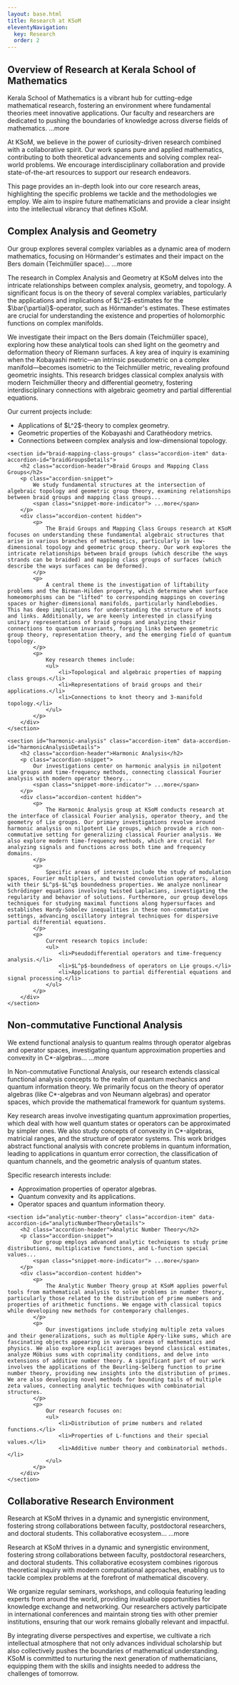 ```yaml
---
layout: base.html
title: Research at KSoM
eleventyNavigation:
  key: Research
  order: 2
---
```


<section id="research-overview" class="accordion-item">
    <h2 class="accordion-header">Overview of Research at Kerala School of Mathematics</h2>
    <p class="accordion-snippet">
        Kerala School of Mathematics is a vibrant hub for cutting-edge mathematical research, fostering an environment where fundamental theories meet innovative applications. Our faculty and researchers are dedicated to pushing the boundaries of knowledge across diverse fields of mathematics.
        <span class="snippet-more-indicator"> ...more</span>
    </p>
    <div class="accordion-content hidden">
        <p>
            At KSoM, we believe in the power of curiosity-driven research combined with a collaborative spirit. Our work spans pure and applied mathematics, contributing to both theoretical advancements and solving complex real-world problems. We encourage interdisciplinary collaboration and provide state-of-the-art resources to support our research endeavors.
        </p>
        <p>
            This page provides an in-depth look into our core research areas, highlighting the specific problems we tackle and the methodologies we employ. We aim to inspire future mathematicians and provide a clear insight into the intellectual vibrancy that defines KSoM.
        </p>
    </div>
</section>

<div class="left-accordion-col-wrapper">
    <section id="complex-analysis" class="accordion-item" data-accordion-id="complexAnalysisDetails">
        <h2 class="accordion-header">Complex Analysis and Geometry</h2>
        <p class="accordion-snippet">
            Our group explores several complex variables as a dynamic area of modern mathematics, focusing on Hörmander's estimates and their impact on the Bers domain (Teichmüller space)...
            <span class="snippet-more-indicator"> ...more</span>
        </p>
        <div class="accordion-content hidden">
            <p>
                The research in Complex Analysis and Geometry at KSoM delves into the intricate relationships between complex analysis, geometry, and topology. A significant focus is on the theory of several complex variables, particularly the applications and implications of $L^2$-estimates for the $\bar{\partial}$-operator, such as Hörmander's estimates. These estimates are crucial for understanding the existence and properties of holomorphic functions on complex manifolds.
            </p>
            <p>
                We investigate their impact on the Bers domain (Teichmüller space), exploring how these analytical tools can shed light on the geometry and deformation theory of Riemann surfaces. A key area of inquiry is examining when the Kobayashi metric—an intrinsic pseudometric on a complex manifold—becomes isometric to the Teichmüller metric, revealing profound geometric insights. This research bridges classical complex analysis with modern Teichmüller theory and differential geometry, fostering interdisciplinary connections with algebraic geometry and partial differential equations.
            </p>
            <p>
                Our current projects include:
                <ul>
                    <li>Applications of $L^2$-theory to complex geometry.</li>
                    <li>Geometric properties of the Kobayashi and Carathéodory metrics.</li>
                    <li>Connections between complex analysis and low-dimensional topology.</li>
                </ul>
            </p>
        </div>
    </section>

    <section id="braid-mapping-class-groups" class="accordion-item" data-accordion-id="braidGroupsDetails">
        <h2 class="accordion-header">Braid Groups and Mapping Class Groups</h2>
        <p class="accordion-snippet">
            We study fundamental structures at the intersection of algebraic topology and geometric group theory, examining relationships between braid groups and mapping class groups...
            <span class="snippet-more-indicator"> ...more</span>
        </p>
        <div class="accordion-content hidden">
            <p>
                The Braid Groups and Mapping Class Groups research at KSoM focuses on understanding these fundamental algebraic structures that arise in various branches of mathematics, particularly in low-dimensional topology and geometric group theory. Our work explores the intricate relationships between braid groups (which describe the ways strands can be braided) and mapping class groups of surfaces (which describe the ways surfaces can be deformed).
            </p>
            <p>
                A central theme is the investigation of liftability problems and the Birman-Hilden property, which determine when surface homeomorphisms can be "lifted" to corresponding mappings on covering spaces or higher-dimensional manifolds, particularly handlebodies. This has deep implications for understanding the structure of knots and links. Additionally, we are keenly interested in classifying unitary representations of braid groups and analyzing their connections to quantum invariants, forging links between geometric group theory, representation theory, and the emerging field of quantum topology.
            </p>
            <p>
                Key research themes include:
                <ul>
                    <li>Topological and algebraic properties of mapping class groups.</li>
                    <li>Representations of braid groups and their applications.</li>
                    <li>Connections to knot theory and 3-manifold topology.</li>
                </ul>
            </p>
        </div>
    </section>

    <section id="harmonic-analysis" class="accordion-item" data-accordion-id="harmonicAnalysisDetails">
        <h2 class="accordion-header">Harmonic Analysis</h2>
        <p class="accordion-snippet">
            Our investigations center on harmonic analysis in nilpotent Lie groups and time-frequency methods, connecting classical Fourier analysis with modern operator theory...
            <span class="snippet-more-indicator"> ...more</span>
        </p>
        <div class="accordion-content hidden">
            <p>
                The Harmonic Analysis group at KSoM conducts research at the interface of classical Fourier analysis, operator theory, and the geometry of Lie groups. Our primary investigations revolve around harmonic analysis on nilpotent Lie groups, which provide a rich non-commutative setting for generalizing classical Fourier analysis. We also explore modern time-frequency methods, which are crucial for analyzing signals and functions across both time and frequency domains.
            </p>
            <p>
                Specific areas of interest include the study of modulation spaces, Fourier multipliers, and twisted convolution operators, along with their $L^p$-$L^q$ boundedness properties. We analyze nonlinear Schrödinger equations involving twisted Laplacians, investigating the regularity and behavior of solutions. Furthermore, our group develops techniques for studying maximal functions along hypersurfaces and establishes Hardy-Sobolev inequalities in these non-commutative settings, advancing oscillatory integral techniques for dispersive partial differential equations.
            </p>
            <p>
                Current research topics include:
                <ul>
                    <li>Pseudodifferential operators and time-frequency analysis.</li>
                    <li>$L^p$-boundedness of operators on Lie groups.</li>
                    <li>Applications to partial differential equations and signal processing.</li>
                </ul>
            </p>
        </div>
    </section>
</div>

<div class="right-accordion-col-wrapper">
    <section id="non-commutative-functional-analysis" class="accordion-item" data-accordion-id="nonCommutativeAnalysisDetails">
        <h2 class="accordion-header">Non-commutative Functional Analysis</h2>
        <p class="accordion-snippet">
            We extend functional analysis to quantum realms through operator algebras and operator spaces, investigating quantum approximation properties and convexity in C*-algebras...
            <span class="snippet-more-indicator"> ...more</span>
        </p>
        <div class="accordion-content hidden">
            <p>
                In Non-commutative Functional Analysis, our research extends classical functional analysis concepts to the realm of quantum mechanics and quantum information theory. We primarily focus on the theory of operator algebras (like C*-algebras and von Neumann algebras) and operator spaces, which provide the mathematical framework for quantum systems.
            </p>
            <p>
                Key research areas involve investigating quantum approximation properties, which deal with how well quantum states or operators can be approximated by simpler ones. We also study concepts of convexity in C*-algebras, matricial ranges, and the structure of operator systems. This work bridges abstract functional analysis with concrete problems in quantum information, leading to applications in quantum error correction, the classification of quantum channels, and the geometric analysis of quantum states.
            </p>
            <p>
                Specific research interests include:
                <ul>
                    <li>Approximation properties of operator algebras.</li>
                    <li>Quantum convexity and its applications.</li>
                    <li>Operator spaces and quantum information theory.</li>
                </ul>
            </p>
        </div>
    </section>

    <section id="analytic-number-theory" class="accordion-item" data-accordion-id="analyticNumberTheoryDetails">
        <h2 class="accordion-header">Analytic Number Theory</h2>
        <p class="accordion-snippet">
            Our group employs advanced analytic techniques to study prime distributions, multiplicative functions, and L-function special values...
            <span class="snippet-more-indicator"> ...more</span>
        </p>
        <div class="accordion-content hidden">
            <p>
                The Analytic Number Theory group at KSoM applies powerful tools from mathematical analysis to solve problems in number theory, particularly those related to the distribution of prime numbers and properties of arithmetic functions. We engage with classical topics while developing new methods for contemporary challenges.
            </p>
            <p>
                Our investigations include studying multiple zeta values and their generalizations, such as multiple Apéry-like sums, which are fascinating objects appearing in various areas of mathematics and physics. We also explore explicit averages beyond classical estimates, analyze Möbius sums with coprimality conditions, and delve into extensions of additive number theory. A significant part of our work involves the applications of the Beurling-Selberg function to prime number theory, providing new insights into the distribution of primes. We are also developing novel methods for bounding tails of multiple zeta values, connecting analytic techniques with combinatorial structures.
            </p>
            <p>
                Our research focuses on:
                <ul>
                    <li>Distribution of prime numbers and related functions.</li>
                    <li>Properties of L-functions and their special values.</li>
                    <li>Additive number theory and combinatorial methods.</li>
                </ul>
            </p>
        </div>
    </section>
</div>

<section id="research-environment" class="accordion-item">
    <h2 class="accordion-header">Collaborative Research Environment</h2>
    <p class="accordion-snippet">
        Research at KSoM thrives in a dynamic and synergistic environment, fostering strong collaborations between faculty, postdoctoral researchers, and doctoral students. This collaborative ecosystem...
        <span class="snippet-more-indicator"> ...more</span>
    </p>
    <div class="accordion-content hidden">
        <p>
            Research at KSoM thrives in a dynamic and synergistic environment, fostering strong collaborations between faculty, postdoctoral researchers, and doctoral students. This collaborative ecosystem combines rigorous theoretical inquiry with modern computational approaches, enabling us to tackle complex problems at the forefront of mathematical discovery.
        </p>
        <p>
            We organize regular seminars, workshops, and colloquia featuring leading experts from around the world, providing invaluable opportunities for knowledge exchange and networking. Our researchers actively participate in international conferences and maintain strong ties with other premier institutions, ensuring that our work remains globally relevant and impactful.
        </p>
        <p>
            By integrating diverse perspectives and expertise, we cultivate a rich intellectual atmosphere that not only advances individual scholarship but also collectively pushes the boundaries of mathematical understanding. KSoM is committed to nurturing the next generation of mathematicians, equipping them with the skills and insights needed to address the challenges of tomorrow.
        </p>
    </div>
</section>
